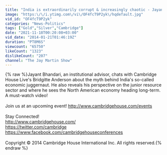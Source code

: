 ```yaml
---
title: "India is extraordinarily corrupt & increasingly chaotic - Jayant Bhandari Interview"
image: "https:\/\/i.ytimg.com\/vi\/OF4fcT9P2yk\/hqdefault.jpg"
vid_id: "OF4fcT9P2yk"
categories: "News-Politics"
tags: ["Gold","Silver","Cambridge"]
date: "2021-11-18T00:20:08+03:00"
vid_date: "2014-01-21T01:46:19Z"
duration: "PT8M6S"
viewcount: "65750"
likeCount: "1323"
dislikeCount: "207"
channel: "The Jay Martin Show"
---
```

{% raw %}Jayant Bhandari, an institutional advisor, chats with Cambridge House Live's Bridgitte Anderson about the myth behind India's so-called economic juggernaut.  He also reveals his perspective on the junior resource sector and where he sees the North American economy heading long-term.  A must-watch video!<br /><br />Join us at an upcoming event! <a rel="nofollow" target="blank" href="http://www.cambridgehouse.com/events">http://www.cambridgehouse.com/events</a><br /><br />Stay Connected!<br /><a rel="nofollow" target="blank" href="http://www.cambridgehouse.com/">http://www.cambridgehouse.com/</a><br /><a rel="nofollow" target="blank" href="https://twitter.com/cambridge">https://twitter.com/cambridge</a><br /><a rel="nofollow" target="blank" href="https://www.facebook.com/cambridgehouseconferences">https://www.facebook.com/cambridgehouseconferences</a><br /><br />Copyright © 2014 Cambridge House International Inc. All rights reserved.{% endraw %}
